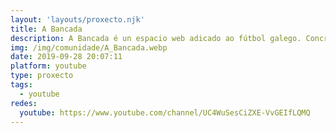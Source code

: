 ```yaml
---
layout: 'layouts/proxecto.njk'
title: A Bancada
description: A Bancada é un espacio web adicado ao fútbol galego. Concretamente centro o meu esforzo en dar visibilidade aos equipos máis humildes da nosa terra. O fútbol autonómico é algo que temos que coidar e apreciar, pois é moita a afección que hai por el en Galicia. Tamén estamos en Twitter, Instagram, Facebook, Linkedin e Wordpress.
img: /img/comunidade/A_Bancada.webp
date: 2019-09-28 20:07:11
platform: youtube
type: proxecto
tags:
  - youtube
redes:
  youtube: https://www.youtube.com/channel/UC4WuSesCiZXE-VvGEIfLQMQ
---
```

